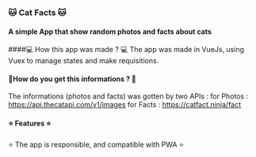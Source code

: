 ### 🐱 Cat Facts 🐱

#### A simple App that show random photos and facts about cats

####💻 How this app was made ? 💻
The app was made in VueJs, using Vuex to manage states and make requisitions.

#### 📣How do you get this informations ? 📣
The informations (photos and facts) was gotten by two APIs :
for Photos : https://api.thecatapi.com/v1/images 
for Facts : https://catfact.ninja/fact 

####  ⭐ Features ⭐
⭐ The app is responsible, and compatible with PWA ⭐
